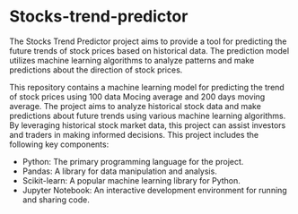 # Stocks-trend-predictor

The Stocks Trend Predictor project aims to provide a tool for predicting the future trends of stock prices based on historical data. The prediction model utilizes machine learning algorithms to analyze patterns and make predictions about the direction of stock prices.

This repository contains a machine learning model for predicting the trend of stock prices using 100 data Mocing average and 200 days moving average. The project aims to analyze historical stock data and make predictions about future trends using various machine learning algorithms. By leveraging historical stock market data, this project can assist investors and traders in making informed decisions.
This project includes the following key components:

* Python: The primary programming language for the project.
* Pandas: A library for data manipulation and analysis.
* Scikit-learn: A popular machine learning library for Python.
* Jupyter Notebook: An interactive development environment for running and sharing code.
